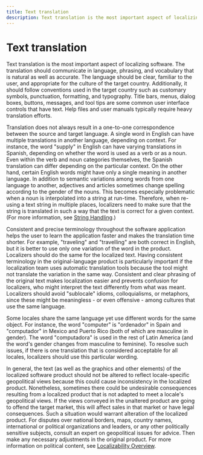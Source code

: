 ```yaml
---
title: Text translation
description: Text translation is the most important aspect of localizing the software UI.
---
```

# Text translation

Text translation is the most important aspect of localizing software.
The translation should communicate in language, phrasing, and vocabulary that is natural as well as accurate.
The language should be clear, familiar to the user, and appropriate for the culture of the target country.
Additionally, it should follow conventions used in the target country such as customary symbols, punctuation, formatting, and typography.
Title bars, menus, dialog boxes, buttons, messages, and tool tips are some common user interface controls that have text.
Help files and user manuals typically require heavy translation efforts.

Translation does not always result in a one-to-one correspondence between the source and target language.
A single word in English can have multiple translations in another language, depending on context.
For instance, the word "supply" in English can have varying translations in Spanish, depending on whether the word is used as a verb or as a noun.
Even within the verb and noun categories themselves, the Spanish translation can differ depending on the particular context.
On the other hand, certain English words might have only a single meaning in another language.
In addition to semantic variations among words from one language to another, adjectives and articles sometimes change spelling according to the gender of the nouns.
This becomes especially problematic when a noun is interpolated into a string at run-time.
Therefore, when re-using a text string in multiple places, localizers need to make sure that the string is translated in such a way that the text is correct for a given context.
(For more information, see [String Handling](../localizability/string-handling.md).)

Consistent and precise terminology throughout the software application helps the user to learn the application faster and makes the translation time shorter.
For example, "traveling" and "travelling" are both correct in English, but it is better to use only one variation of the word in the product.
Localizers should do the same for the localized text.
Having consistent terminology in the original-language product is particularly important if the localization team uses automatic translation tools because the tool might not translate the variation in the same way.
Consistent and clear phrasing of the original text makes localization easier and prevents confusion for localizers, who might interpret the text differently from what was meant.
Localizers should avoid "sublocale" idioms, colloquialisms, or metaphors, since these might be meaningless - or even offensive - among cultures that use the same language.

Some locales share the same language yet use different words for the same object.
For instance, the word "computer" is "ordenador" in Spain and "computador" in Mexico and Puerto Rico (both of which are masculine in gender).
The word "computadora" is used in the rest of Latin America (and the word's gender changes from masculine to feminine).
To resolve such issues, if there is one translation that is considered acceptable for all locales, localizers should use this particular wording.

In general, the text (as well as the graphics and other elements) of the localized software product should not be altered to reflect locale-specific geopolitical views because this could cause inconsistency in the localized product.
Nonetheless, sometimes there could be undesirable consequences resulting from a localized product that is not adapted to meet a locale's geopolitical views.
If the views conveyed in the unaltered product are going to offend the target market, this will affect sales in that market or have legal consequences.
Such a situation would warrant alteration of the localized product.
For disputes over national borders, maps, country names, international or political organizations and leaders, or any other politically sensitive subjects, consult an expert on geopolitical issues for advice.
Then make any necessary adjustments in the original product.
For more information on political content, see [Localizability Overview](../localizability/overview.md).
